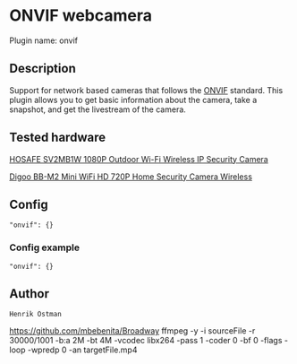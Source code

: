 # ONVIF webcamera

Plugin name: onvif

## Description

Support for network based cameras that follows the [ONVIF](https://www.onvif.org/) standard.
This plugin allows you to get basic information about the camera, take a snapshot, and get the livestream of the camera.

## Tested hardware

[HOSAFE SV2MB1W 1080P Outdoor Wi-Fi Wireless IP Security Camera](http://www.dx.com/p/hosafe-sv2mb1w-1080p-outdoor-wi-fi-wireless-ip-security-camera-white-459667)

[Digoo BB-M2 Mini WiFi HD 720P Home Security Camera Wireless](http://www.mydigoo.com/Digoo-BB-M2-Mini-WiFi-HD-720P-Home-Security-Camera-Wireless-USB-Baby-Monitor-IR-IP-CAM-Onvif-RTSP-p-27.html)


## Config

    "onvif": {}


### Config example

    "onvif": {}


## Author

    Henrik Östman

https://github.com/mbebenita/Broadway
ffmpeg -y -i sourceFile -r 30000/1001 -b:a 2M -bt 4M -vcodec libx264 -pass 1 -coder 0 -bf 0 -flags -loop -wpredp 0 -an targetFile.mp4

